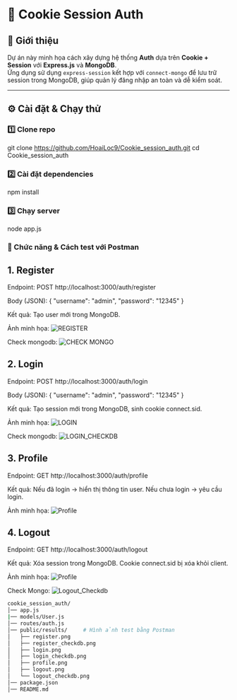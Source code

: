 # 🍪 Cookie Session Auth

## 📌 Giới thiệu
Dự án này minh họa cách xây dựng hệ thống **Auth** dựa trên **Cookie + Session** với **Express.js** và **MongoDB**.  
Ứng dụng sử dụng `express-session` kết hợp với `connect-mongo` để lưu trữ session trong MongoDB, giúp quản lý đăng nhập an toàn và dễ kiểm soát.  

---

## ⚙️ Cài đặt & Chạy thử

### 1️⃣ Clone repo

git clone https://github.com/HoaiLoc9/Cookie_session_auth.git
cd Cookie_session_auth

### 2️⃣ Cài đặt dependencies

npm install

### 3️⃣ Chạy server

node app.js

### 🔑 Chức năng & Cách test với Postman
## 1. Register

Endpoint: POST http://localhost:3000/auth/register

Body (JSON): 
{
  "username": "admin",
  "password": "12345"
}

Kết quả: Tạo user mới trong MongoDB.

Ảnh minh họa:
![REGISTER](https://github.com/HoaiLoc9/Cookie_session_auth/blob/main/public/results/register.png?raw=true)

Check mongodb:
![CHECK MONGO](https://github.com/HoaiLoc9/Cookie_session_auth/blob/main/public/results/register_checkdb.png?raw=true)

## 2. Login

Endpoint: POST http://localhost:3000/auth/login

Body (JSON):
{
  "username": "admin",
  "password": "12345"
}

Kết quả: Tạo session mới trong MongoDB, sinh cookie connect.sid.

Ảnh minh họa:
![LOGIN](https://github.com/HoaiLoc9/Cookie_session_auth/blob/main/public/results/login.png?raw=true)

Check mongodb:
![LOGIN_CHECKDB](https://github.com/HoaiLoc9/Cookie_session_auth/blob/main/public/results/login_checkdb.png?raw=true)

## 3. Profile

Endpoint: GET http://localhost:3000/auth/profile

Kết quả:
Nếu đã login → hiển thị thông tin user.
Nếu chưa login → yêu cầu login.

Ảnh minh họa:
![Profile](https://github.com/HoaiLoc9/Cookie_session_auth/blob/main/public/results/profile.png?raw=true)

## 4. Logout

Endpoint: GET http://localhost:3000/auth/logout

Kết quả:
Xóa session trong MongoDB.
Cookie connect.sid bị xóa khỏi client.

Ảnh minh họa:
![Profile](https://github.com/HoaiLoc9/Cookie_session_auth/blob/main/public/results/logout.png?raw=true)

Check Mongo:
![Logout_Checkdb](https://github.com/HoaiLoc9/Cookie_session_auth/blob/main/public/results/logout_checkdb.png?raw=true)
```bash
cookie_session_auth/
│── app.js             
|── models/User.js
│── routes/auth.js      
│── public/results/     # Hình ảnh test bằng Postman
│   ├── register.png
│   ├── register_checkdb.png
│   ├── login.png
│   ├── login_checkdb.png
│   ├── profile.png
│   ├── logout.png
│   └── logout_checkdb.png
│── package.json
│── README.md


